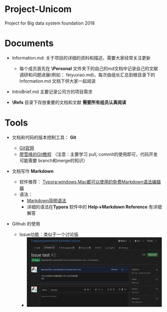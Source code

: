# Project-Unicom
Project for Big data system foundation 2018

# Documents

+ Information.md: 关于项目的详细的资料和描述，需要大家经常关注更新

  + 每个成员首先在 **\Personal** 文件夹下的自己的md文档中记录自己的文献调研和问题进展(例如： feiyuxiao.md)，每次由组长汇总到根目录下的 Information.md 文档下供大家一起阅读
+ IntroBrief.md 主要记录公司方的项目需求
+ **\Refs** 目录下存放重要的文档和文献 **需要所有组员认真阅读** 

# Tools

+ 文档和代码的版本控制工具： **Git** 

  + [Git官网](https://git-scm.com/)
  + [廖雪峰的Git教程](https://www.liaoxuefeng.com/wiki/0013739516305929606dd18361248578c67b8067c8c017b000) （注意：主要学习 pull, commit的使用即可，代码开发可能需要 branch和merge的知识）

+ 文档写作 **Markdown**

  + 软件推荐： [Typora:windows,Mac都可以使用的免费Markdown语法编辑器](https://www.typora.io/)
  + 语法：
    + [Markdown简明语法](https://www.jianshu.com/p/191d1e21f7ed)
    + 详细的语法在**Typora** 软件中的 **Help->Markdown Reference** 有详细解答
+ Github 的使用
  + Issue功能：类似于一个讨论版
    + ![](https://github.com/BigDataSystemTHU2018/Project-Unicom/blob/master/Media/Pics/Issue.png)